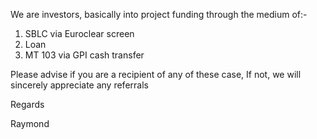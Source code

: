 We are investors, basically into project funding through the medium of:-

1) SBLC via Euroclear screen
2) Loan
3) MT 103 via GPI cash transfer

Please advise if you are a recipient of any of these case, If not, we will sincerely appreciate any referrals

Regards

Raymond 
